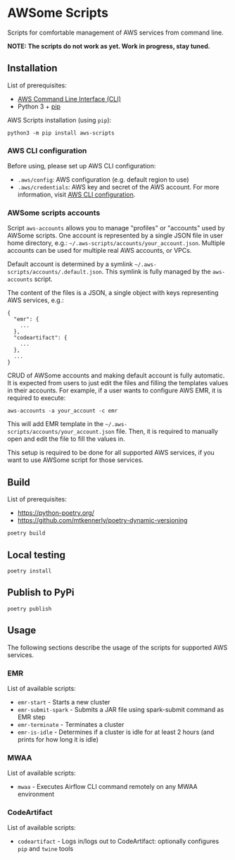 # AWSome Scripts

Scripts for comfortable management of AWS services from command line.

**NOTE: The scripts do not work as yet. Work in progress, stay tuned.**

## Installation

List of prerequisites:

- [AWS Command Line Interface (CLI)][cli-install]
- Python 3 + [pip][pip]

AWS Scripts installation (using `pip`):

```
python3 -m pip install aws-scripts
```

### AWS CLI configuration

Before using, please set up AWS CLI configuration:

- `.aws/config`: AWS configuration (e.g. default region to use)
- `.aws/credentials`: AWS key and secret of the AWS account. 
  For more information, visit [AWS CLI configuration][cli-config].

### AWSome scripts accounts

Script `aws-accounts` allows you to manage "profiles" or "accounts" used by AWSome scripts.
One account is represented by a single JSON file in user home directory,
e.g.: `~/.aws-scripts/accounts/your_account.json`. Multiple accounts can be used for multiple real AWS accounts,
or VPCs.

Default account is determined by a symlink `~/.aws-scripts/accounts/.default.json`. This symlink is fully managed
by the `aws-accounts` script.

The content of the files is a JSON, a single object with keys representing AWS services, e.g.:

```
{
  "emr": {
    ...
  },
  "codeartifact": {
    ...
  },
  ...
}
```

CRUD of AWSome accounts and making default account is fully automatic. It is expected from users to just
edit the files and filling the templates values in their accounts. For example, if a user wants to configure AWS EMR,
it is required to execute:

```
aws-accounts -a your_account -c emr
```

This will add EMR template in the `~/.aws-scripts/accounts/your_account.json` file. Then, it is required to manually
open and edit the file to fill the values in.

This setup is required to be done for all supported AWS services, if you want to use AWSome script for those
services.

## Build

List of prerequisites:

- https://python-poetry.org/
- https://github.com/mtkennerly/poetry-dynamic-versioning

```
poetry build
```

## Local testing

```
poetry install
```

## Publish to PyPi

```
poetry publish
```

## Usage

The following sections describe the usage of the scripts for supported AWS services.

### EMR

List of available scripts:

- `emr-start` - Starts a new cluster
- `emr-submit-spark` - Submits a JAR file using spark-submit command as EMR step
- `emr-terminate` - Terminates a cluster
- `emr-is-idle` - Determines if a cluster is idle for at least 2 hours (and prints for how long it is idle)

### MWAA

List of available scripts:

- `mwaa` - Executes Airflow CLI command remotely on any MWAA environment

### CodeArtifact

List of available scripts:

- `codeartifact` - Logs in/logs out to CodeArtifact: optionally configures `pip` and `twine` tools




[cli-install]: https://docs.aws.amazon.com/cli/latest/userguide/cli-chap-install.html
[cli-config]: https://docs.aws.amazon.com/cli/latest/userguide/cli-configure-files.html
[pip]: https://packaging.python.org/tutorials/installing-packages/